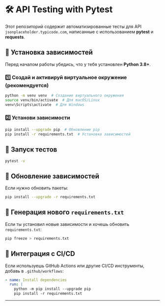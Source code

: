# 🛠 API Testing with Pytest

Этот репозиторий содержит автоматизированные тесты для API `jsonplaceholder.typicode.com`, написанные с использованием **pytest** и **requests**.

## 🚀 Установка зависимостей

Перед началом работы убедись, что у тебя установлен **Python 3.8+**.

### 1️⃣ Создай и активируй виртуальное окружение (рекомендуется)
```bash
python -m venv venv  # Создание виртуального окружения
source venv/bin/activate  # Для macOS/Linux
venv\Scripts\activate  # Для Windows
```

### 2️⃣ Установи зависимости
```bash
pip install --upgrade pip  # Обновление pip
pip install -r requirements.txt  # Установка зависимостей
```

## 📌 Запуск тестов
```bash
pytest -v
```

## 🔄 Обновление зависимостей
Если нужно обновить пакеты:
```bash
pip install --upgrade -r requirements.txt
```

## 📜 Генерация нового `requirements.txt`
Если ты установил новые зависимости и хочешь обновить `requirements.txt`:
```bash
pip freeze > requirements.txt
```

## 🚀 Интеграция с CI/CD
Если используешь GitHub Actions или другие CI/CD инструменты, добавь в `.github/workflows`:
```yaml
- name: Install dependencies
  run: |
    python -m pip install --upgrade pip
    pip install -r requirements.txt
```

---
